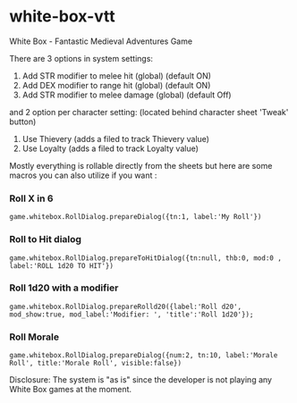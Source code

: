 # white-box-vtt
White Box - Fantastic Medieval Adventures Game

There are 3 options in system settings:
1. Add STR modifier to melee hit (global) (default ON)
2. Add DEX modifier to range hit (global) (default ON)
3. Add STR modifier to melee damage (global) (default Off)

and 2 option per character setting:
(located behind character sheet 'Tweak' button)
1. Use Thievery (adds a filed to track Thievery value)
2. Use Loyalty (adds a filed to track Loyalty value)

Mostly everything is rollable directly from the sheets but here are some macros you can also utilize if you want :

### Roll X in 6
```game.whitebox.RollDialog.prepareDialog({tn:1, label:'My Roll'})```

### Roll to Hit dialog
```game.whitebox.RollDialog.prepareToHitDialog({tn:null, thb:0, mod:0 , label:'ROLL 1d20 TO HIT'})```

### Roll 1d20 with a modifier
```game.whitebox.RollDialog.prepareRolld20({label:'Roll d20', mod_show:true, mod_label:'Modifier: ', 'title':'Roll 1d20'});```

### Roll Morale
```game.whitebox.RollDialog.prepareDialog({num:2, tn:10, label:'Morale Roll', title:'Morale Roll', visible:false})```

Disclosure: The system is "as is" since the developer is not playing any White Box games at the moment.
